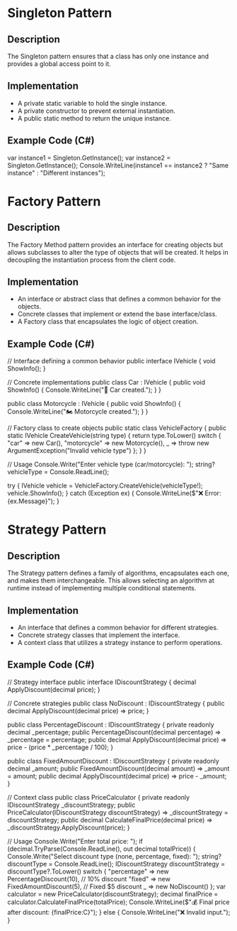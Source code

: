 ﻿# Singleton Pattern

## Description
The Singleton pattern ensures that a class has only one instance and provides a global access point to it.

## Implementation
- A private static variable to hold the single instance.
- A private constructor to prevent external instantiation.
- A public static method to return the unique instance.

## Example Code (C#)
var instance1 = Singleton.GetInstance();
var instance2 = Singleton.GetInstance();
Console.WriteLine(instance1 == instance2 ? "Same instance" : "Different instances");

# Factory Pattern

## Description
The Factory Method pattern provides an interface for creating objects but allows subclasses to alter the type of objects that will be created.
It helps in decoupling the instantiation process from the client code.

## Implementation
- An interface or abstract class that defines a common behavior for the objects.
- Concrete classes that implement or extend the base interface/class.
- A Factory class that encapsulates the logic of object creation.

## Example Code (C#)
// Interface defining a common behavior
public interface IVehicle
{
    void ShowInfo();
}

// Concrete implementations
public class Car : IVehicle
{
    public void ShowInfo()
    {
        Console.WriteLine("🚗 Car created.");
    }
}

public class Motorcycle : IVehicle
{
    public void ShowInfo()
    {
        Console.WriteLine("🏍️ Motorcycle created.");
    }
}

// Factory class to create objects
public static class VehicleFactory
{
    public static IVehicle CreateVehicle(string type)
    {
        return type.ToLower() switch
        {
            "car" => new Car(),
            "motorcycle" => new Motorcycle(),
            _ => throw new ArgumentException("Invalid vehicle type")
        };
    }
}

// Usage
Console.Write("Enter vehicle type (car/motorcycle): ");
string? vehicleType = Console.ReadLine();

try
{
    IVehicle vehicle = VehicleFactory.CreateVehicle(vehicleType!);
    vehicle.ShowInfo();
}
catch (Exception ex)
{
    Console.WriteLine($"❌ Error: {ex.Message}");
}

# Strategy Pattern

## Description
The Strategy pattern defines a family of algorithms, encapsulates each one, and makes them interchangeable. 
This allows selecting an algorithm at runtime instead of implementing multiple conditional statements.

## Implementation
- An interface that defines a common behavior for different strategies.
- Concrete strategy classes that implement the interface.
- A context class that utilizes a strategy instance to perform operations.

## Example Code (C#)
// Strategy interface
public interface IDiscountStrategy
{
    decimal ApplyDiscount(decimal price);
}

// Concrete strategies
public class NoDiscount : IDiscountStrategy
{
    public decimal ApplyDiscount(decimal price) => price;
}

public class PercentageDiscount : IDiscountStrategy
{
    private readonly decimal _percentage;
    public PercentageDiscount(decimal percentage) => _percentage = percentage;
    public decimal ApplyDiscount(decimal price) => price - (price * _percentage / 100);
}

public class FixedAmountDiscount : IDiscountStrategy
{
    private readonly decimal _amount;
    public FixedAmountDiscount(decimal amount) => _amount = amount;
    public decimal ApplyDiscount(decimal price) => price - _amount;
}

// Context class
public class PriceCalculator
{
    private readonly IDiscountStrategy _discountStrategy;
    public PriceCalculator(IDiscountStrategy discountStrategy) => _discountStrategy = discountStrategy;
    public decimal CalculateFinalPrice(decimal price) => _discountStrategy.ApplyDiscount(price);
}

// Usage
Console.Write("Enter total price: ");
if (decimal.TryParse(Console.ReadLine(), out decimal totalPrice))
{
    Console.Write("Select discount type (none, percentage, fixed): ");
    string? discountType = Console.ReadLine();
    IDiscountStrategy discountStrategy = discountType?.ToLower() switch
    {
        "percentage" => new PercentageDiscount(10), // 10% discount
        "fixed" => new FixedAmountDiscount(5), // Fixed $5 discount
        _ => new NoDiscount()
    };
    var calculator = new PriceCalculator(discountStrategy);
    decimal finalPrice = calculator.CalculateFinalPrice(totalPrice);
    Console.WriteLine($"💰 Final price after discount: {finalPrice:C}");
}
else
{
    Console.WriteLine("❌ Invalid input.");
}